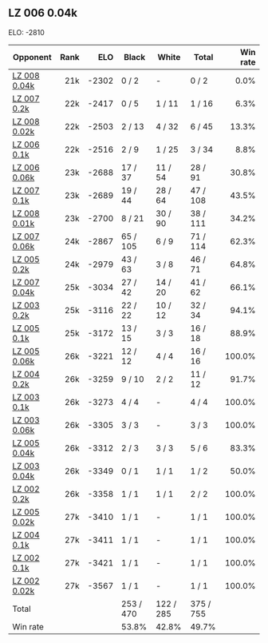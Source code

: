 ## LZ 006 0.04k ##

ELO: -2810

Opponent | Rank | ELO | Black | White | Total | Win rate
---------|-----:|----:|-------|-------|-------|-------:
[LZ 008 0.04k](LZ%20008%200.04k.md) | 21k | -2302 | 0 / 2 | - | 0 / 2 | 0.0%
[LZ 007 0.2k](LZ%20007%200.2k.md) | 22k | -2417 | 0 / 5 | 1 / 11 | 1 / 16 | 6.3%
[LZ 008 0.02k](LZ%20008%200.02k.md) | 22k | -2503 | 2 / 13 | 4 / 32 | 6 / 45 | 13.3%
[LZ 006 0.1k](LZ%20006%200.1k.md) | 22k | -2516 | 2 / 9 | 1 / 25 | 3 / 34 | 8.8%
[LZ 006 0.06k](LZ%20006%200.06k.md) | 23k | -2688 | 17 / 37 | 11 / 54 | 28 / 91 | 30.8%
[LZ 007 0.1k](LZ%20007%200.1k.md) | 23k | -2689 | 19 / 44 | 28 / 64 | 47 / 108 | 43.5%
[LZ 008 0.01k](LZ%20008%200.01k.md) | 23k | -2700 | 8 / 21 | 30 / 90 | 38 / 111 | 34.2%
[LZ 007 0.06k](LZ%20007%200.06k.md) | 24k | -2867 | 65 / 105 | 6 / 9 | 71 / 114 | 62.3%
[LZ 005 0.2k](LZ%20005%200.2k.md) | 24k | -2979 | 43 / 63 | 3 / 8 | 46 / 71 | 64.8%
[LZ 007 0.04k](LZ%20007%200.04k.md) | 25k | -3034 | 27 / 42 | 14 / 20 | 41 / 62 | 66.1%
[LZ 003 0.2k](LZ%20003%200.2k.md) | 25k | -3116 | 22 / 22 | 10 / 12 | 32 / 34 | 94.1%
[LZ 005 0.1k](LZ%20005%200.1k.md) | 25k | -3172 | 13 / 15 | 3 / 3 | 16 / 18 | 88.9%
[LZ 005 0.06k](LZ%20005%200.06k.md) | 26k | -3221 | 12 / 12 | 4 / 4 | 16 / 16 | 100.0%
[LZ 004 0.2k](LZ%20004%200.2k.md) | 26k | -3259 | 9 / 10 | 2 / 2 | 11 / 12 | 91.7%
[LZ 003 0.1k](LZ%20003%200.1k.md) | 26k | -3273 | 4 / 4 | - | 4 / 4 | 100.0%
[LZ 003 0.06k](LZ%20003%200.06k.md) | 26k | -3305 | 3 / 3 | - | 3 / 3 | 100.0%
[LZ 005 0.04k](LZ%20005%200.04k.md) | 26k | -3312 | 2 / 3 | 3 / 3 | 5 / 6 | 83.3%
[LZ 003 0.04k](LZ%20003%200.04k.md) | 26k | -3349 | 0 / 1 | 1 / 1 | 1 / 2 | 50.0%
[LZ 002 0.2k](LZ%20002%200.2k.md) | 26k | -3358 | 1 / 1 | 1 / 1 | 2 / 2 | 100.0%
[LZ 005 0.02k](LZ%20005%200.02k.md) | 27k | -3410 | 1 / 1 | - | 1 / 1 | 100.0%
[LZ 004 0.1k](LZ%20004%200.1k.md) | 27k | -3411 | 1 / 1 | - | 1 / 1 | 100.0%
[LZ 002 0.1k](LZ%20002%200.1k.md) | 27k | -3421 | 1 / 1 | - | 1 / 1 | 100.0%
[LZ 002 0.02k](LZ%20002%200.02k.md) | 27k | -3567 | 1 / 1 | - | 1 / 1 | 100.0%
Total | | | 253 / 470 | 122 / 285 | 375 / 755 | 
Win rate| | | 53.8% | 42.8% | 49.7% | 
